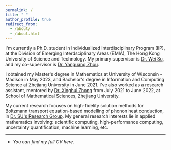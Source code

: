 ```yaml
---
permalink: /
title: " "
author_profile: true
redirect_from: 
  - /about/
  - /about.html
---
```


I'm currently a Ph.D. student in Individualized Interdisciplinary Program (IIP), at the Division of Emerging Interdsciplinary Areas (EMIA), The Hong Kong University of Science and Technology. My primary supervisor is [Dr. Wei Su](https://facultyprofiles.hkust.edu.hk/profiles.php?profile=wei-su-weisu), and my co-supervisor is [Dr. Yanguang Zhou](https://seng.hkust.edu.hk/about/people/faculty/yanguang-zhou).

I obtained my Master's degree in Mathematics at University of Wisconsin - Madison in May 2023, and Bachelor's degree in Information and Computing Science at Zhejiang University in June 2021. I've also worked as a research assistant, mentored by [Dr. Xinghui Zhong](https://person.zju.edu.cn/en/zhongxh) from July 2021 to June 2022, at School of Mathematical Sciences, Zhejiang University.

My current research focuses on high-fidelity solution methods for Boltzmann transport equation-based modelling of phonon heat conduction, in [Dr. SU's Research Group](https://weisu-mae.github.io/). My general research interests lie in applied mathematics involving: scientific computing, high-performance computing, uncertainty quantification, machine learning, etc.

---

- _You can find my full CV here._
